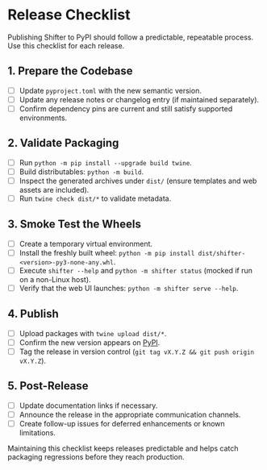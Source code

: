 # Release Checklist

Publishing Shifter to PyPI should follow a predictable, repeatable process. Use this checklist for each release.

## 1. Prepare the Codebase
- [ ] Update `pyproject.toml` with the new semantic version.
- [ ] Update any release notes or changelog entry (if maintained separately).
- [ ] Confirm dependency pins are current and still satisfy supported environments.

## 2. Validate Packaging
- [ ] Run `python -m pip install --upgrade build twine`.
- [ ] Build distributables: `python -m build`.
- [ ] Inspect the generated archives under `dist/` (ensure templates and web assets are included).
- [ ] Run `twine check dist/*` to validate metadata.

## 3. Smoke Test the Wheels
- [ ] Create a temporary virtual environment.
- [ ] Install the freshly built wheel: `python -m pip install dist/shifter-<version>-py3-none-any.whl`.
- [ ] Execute `shifter --help` and `python -m shifter status` (mocked if run on a non-Linux host).
- [ ] Verify that the web UI launches: `python -m shifter serve --help`.

## 4. Publish
- [ ] Upload packages with `twine upload dist/*`.
- [ ] Confirm the new version appears on [PyPI](https://pypi.org/project/shifter/).
- [ ] Tag the release in version control (`git tag vX.Y.Z && git push origin vX.Y.Z`).

## 5. Post-Release
- [ ] Update documentation links if necessary.
- [ ] Announce the release in the appropriate communication channels.
- [ ] Create follow-up issues for deferred enhancements or known limitations.

Maintaining this checklist keeps releases predictable and helps catch packaging regressions before they reach production.
